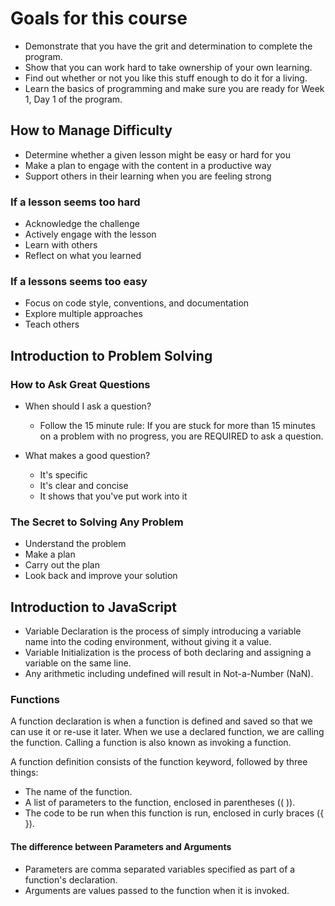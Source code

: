 # Goals for this course

- Demonstrate that you have the grit and determination to complete the program.
- Show that you can work hard to take ownership of your own learning.
- Find out whether or not you like this stuff enough to do it for a living.
- Learn the basics of programming and make sure you are ready for Week 1, Day 1 of the program.

## How to Manage Difficulty

- Determine whether a given lesson might be easy or hard for you
- Make a plan to engage with the content in a productive way
- Support others in their learning when you are feeling strong

### If a lesson seems too hard

- Acknowledge the challenge
- Actively engage with the lesson
- Learn with others
- Reflect on what you learned

### If a lessons seems too easy

- Focus on code style, conventions, and documentation
- Explore multiple approaches
- Teach others

## Introduction to Problem Solving

### How to Ask Great Questions

- When should I ask a question?

  - Follow the 15 minute rule: If you are stuck for more than 15 minutes on a problem with no progress, you are REQUIRED to ask a question.

- What makes a good question?

  - It's specific
  - It's clear and concise
  - It shows that you've put work into it

### The Secret to Solving Any Problem

- Understand the problem
- Make a plan
- Carry out the plan
- Look back and improve your solution

## Introduction to JavaScript

- Variable Declaration is the process of simply introducing a variable name into the coding environment, without giving it a value.
- Variable Initialization is the process of both declaring and assigning a variable on the same line.
- Any arithmetic including undefined will result in Not-a-Number (NaN).

### Functions

A function declaration is when a function is defined and saved so that we can use it or re-use it later. When we use a declared function, we are calling the function. Calling a function is also known as invoking a function.

A function definition consists of the function keyword, followed by three things:

- The name of the function.
- A list of parameters to the function, enclosed in parentheses (( )).
- The code to be run when this function is run, enclosed in curly braces ({ }).

#### The difference between Parameters and Arguments

- Parameters are comma separated variables specified as part of a function's declaration.
- Arguments are values passed to the function when it is invoked.
